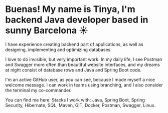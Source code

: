 # Buenas! My name is Tinya, I'm backend Java developer based in sunny Barcelona ☀️

I have experience creating backend part of applications, as well as designing, implementing and optimizing databases. 

I love to do invisible, but very important work. In my daily life, I see Postman and Swagger more often than beautiful website interfaces, and my dreams at night consist of database rows and Java and Spring Boot code. 

I'm an active GitHub user, as you can see, because I made myself a nice welcome message. I can work in teams using branching, and I also consider the terminal my co-commander. 

You can find me here:
Stacks I work with:
Java, Spring Boot, Spring Security, Hibernate, SQL, Maven, GIT, Docker, Postman, Swagger, Linux.

